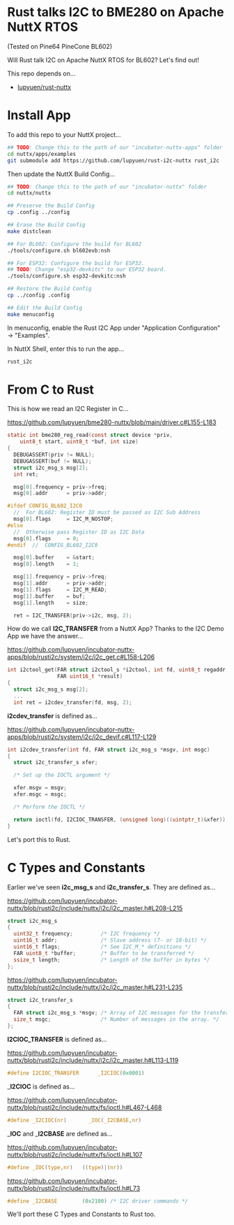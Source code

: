 # Rust talks I2C to BME280 on Apache NuttX RTOS

(Tested on Pine64 PineCone BL602)

Will Rust talk I2C on Apache NuttX RTOS for BL602? Let's find out!

This repo depends on...

-   [lupyuen/rust-nuttx](https://github.com/lupyuen/rust-nuttx)

# Install App

To add this repo to your NuttX project...

```bash
## TODO: Change this to the path of our "incubator-nuttx-apps" folder
cd nuttx/apps/examples
git submodule add https://github.com/lupyuen/rust-i2c-nuttx rust_i2c
```

Then update the NuttX Build Config...

```bash
## TODO: Change this to the path of our "incubator-nuttx" folder
cd nuttx/nuttx

## Preserve the Build Config
cp .config ../config

## Erase the Build Config
make distclean

## For BL602: Configure the build for BL602
./tools/configure.sh bl602evb:nsh

## For ESP32: Configure the build for ESP32.
## TODO: Change "esp32-devkitc" to our ESP32 board.
./tools/configure.sh esp32-devkitc:nsh

## Restore the Build Config
cp ../config .config

## Edit the Build Config
make menuconfig 
```

In menuconfig, enable the Rust I2C App under "Application Configuration" → "Examples".

In NuttX Shell, enter this to run the app...

```bash
rust_i2c
```

# From C to Rust

This is how we read an I2C Register in C...

https://github.com/lupyuen/bme280-nuttx/blob/main/driver.c#L155-L183

```c
static int bme280_reg_read(const struct device *priv,
    uint8_t start, uint8_t *buf, int size)
{
  DEBUGASSERT(priv != NULL);
  DEBUGASSERT(buf != NULL);
  struct i2c_msg_s msg[2];
  int ret;

  msg[0].frequency = priv->freq;
  msg[0].addr      = priv->addr;

#ifdef CONFIG_BL602_I2C0
  //  For BL602: Register ID must be passed as I2C Sub Address
  msg[0].flags     = I2C_M_NOSTOP;
#else
  //  Otherwise pass Register ID as I2C Data
  msg[0].flags     = 0;
#endif  //  CONFIG_BL602_I2C0

  msg[0].buffer    = &start;
  msg[0].length    = 1;

  msg[1].frequency = priv->freq;
  msg[1].addr      = priv->addr;
  msg[1].flags     = I2C_M_READ;
  msg[1].buffer    = buf;
  msg[1].length    = size;

  ret = I2C_TRANSFER(priv->i2c, msg, 2);
```

How do we call __I2C_TRANSFER__ from a NuttX App? Thanks to the I2C Demo App we have the answer...

https://github.com/lupyuen/incubator-nuttx-apps/blob/rusti2c/system/i2c/i2c_get.c#L158-L206

```c
int i2ctool_get(FAR struct i2ctool_s *i2ctool, int fd, uint8_t regaddr,
                FAR uint16_t *result)
{
  struct i2c_msg_s msg[2];
  ...
  int ret = i2cdev_transfer(fd, msg, 2);
```

__i2cdev_transfer__ is defined as...

https://github.com/lupyuen/incubator-nuttx-apps/blob/rusti2c/system/i2c/i2c_devif.c#L117-L129

```c
int i2cdev_transfer(int fd, FAR struct i2c_msg_s *msgv, int msgc)
{
  struct i2c_transfer_s xfer;

  /* Set up the IOCTL argument */

  xfer.msgv = msgv;
  xfer.msgc = msgc;

  /* Perform the IOCTL */

  return ioctl(fd, I2CIOC_TRANSFER, (unsigned long)((uintptr_t)&xfer));
}
```

Let's port this to Rust.

# C Types and Constants

Earlier we've seen __i2c_msg_s__ and __i2c_transfer_s__. They are defined as...

https://github.com/lupyuen/incubator-nuttx/blob/rusti2c/include/nuttx/i2c/i2c_master.h#L208-L215

```c
struct i2c_msg_s
{
  uint32_t frequency;         /* I2C frequency */
  uint16_t addr;              /* Slave address (7- or 10-bit) */
  uint16_t flags;             /* See I2C_M_* definitions */
  FAR uint8_t *buffer;        /* Buffer to be transferred */
  ssize_t length;             /* Length of the buffer in bytes */
};
```

https://github.com/lupyuen/incubator-nuttx/blob/rusti2c/include/nuttx/i2c/i2c_master.h#L231-L235

```c
struct i2c_transfer_s
{
  FAR struct i2c_msg_s *msgv; /* Array of I2C messages for the transfer */
  size_t msgc;                /* Number of messages in the array. */
};
```

__I2CIOC_TRANSFER__ is defined as...

https://github.com/lupyuen/incubator-nuttx/blob/rusti2c/include/nuttx/i2c/i2c_master.h#L113-L119

```c
#define I2CIOC_TRANSFER      _I2CIOC(0x0001)
```

___I2CIOC__ is defined as...

https://github.com/lupyuen/incubator-nuttx/blob/rusti2c/include/nuttx/fs/ioctl.h#L467-L468

```c
#define _I2CIOC(nr)       _IOC(_I2CBASE,nr)
```

___IOC__ and ___I2CBASE__ are defined as...

https://github.com/lupyuen/incubator-nuttx/blob/rusti2c/include/nuttx/fs/ioctl.h#L107

```c
#define _IOC(type,nr)   ((type)|(nr))
```

https://github.com/lupyuen/incubator-nuttx/blob/rusti2c/include/nuttx/fs/ioctl.h#L73

```c
#define _I2CBASE        (0x2100) /* I2C driver commands */
```

We'll port these C Types and Constants to Rust too.
